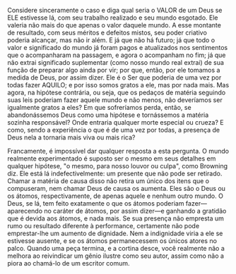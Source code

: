 Considere sinceramente o caso e diga qual seria o VALOR de um Deus se ELE estivesse lá, com seu trabalho realizado e seu mundo esgotado. Ele valeria não mais do que apenas o valor daquele mundo. A esse montante de resultado, com seus méritos e defeitos mistos, seu poder criativo poderia alcançar, mas não ir além. E já que não há futuro; já que todo o valor e significado do mundo já foram pagos e atualizados nos sentimentos que o acompanharam na passagem, e agora o acompanham no fim; já que não extrai significado suplementar (como nosso mundo real extrai) de sua função de preparar algo ainda por vir; por que, então, por ele tomamos a medida de Deus, por assim dizer. Ele é o Ser que poderia de uma vez por todas fazer AQUILO; e por isso somos gratos a ele, mas por nada mais. Mas agora, na hipótese contrária, ou seja, que os pedaços de matéria seguindo suas leis poderiam fazer aquele mundo e não menos, não deveríamos ser igualmente gratos a eles? Em que sofreríamos perda, então, se abandonássemos Deus como uma hipótese e tornássemos a matéria sozinha responsável? Onde entraria qualquer morte especial ou crueza? E como, sendo a experiência o que é de uma vez por todas, a presença de Deus nela a tornaria mais viva ou mais rica?

Francamente, é impossível dar qualquer resposta a esta pergunta. O mundo realmente experimentado é suposto ser o mesmo em seus detalhes em qualquer hipótese, "o mesmo, para nosso louvor ou culpa", como Browning diz. Ele está lá indefectivelmente: um presente que não pode ser retirado. Chamar a matéria de causa disso não retira um único dos itens que o compuseram, nem chamar Deus de causa os aumenta. Eles são o Deus ou os átomos, respectivamente, de apenas aquele e nenhum outro mundo. O Deus, se lá, tem feito exatamente o que os átomos poderiam fazer—aparecendo no caráter de átomos, por assim dizer—e ganhando a gratidão que é devida aos átomos, e nada mais. Se sua presença não empresta um rumo ou resultado diferente à performance, certamente não pode emprestar-lhe um aumento de dignidade. Nem a indignidade viria a ele se estivesse ausente, e se os átomos permanecessem os únicos atores no palco. Quando uma peça termina, e a cortina desce, você realmente não a melhora ao reivindicar um gênio ilustre como seu autor, assim como não a piora ao chamá-lo de um escritor comum.